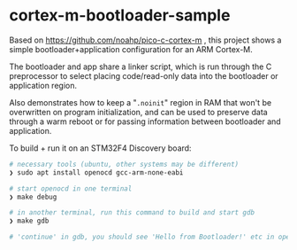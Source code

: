 # cortex-m-bootloader-sample

Based on https://github.com/noahp/pico-c-cortex-m , this project shows a simple
bootloader+application configuration for an ARM Cortex-M.

The bootloader and app share a linker script, which is run through the C
preprocessor to select placing code/read-only data into the bootloader or
application region.

Also demonstrates how to keep a "`.noinit`" region in RAM that won't be
overwritten on program initialization, and can be used to preserve data through
a warm reboot or for passing information between bootloader and application.

To build + run it on an STM32F4 Discovery board:

```bash
# necessary tools (ubuntu, other systems may be different)
❯ sudo apt install openocd gcc-arm-none-eabi

# start openocd in one terminal
❯ make debug

# in another terminal, run this command to build and start gdb
❯ make gdb

# 'continue' in gdb, you should see 'Hello from Bootloader!' etc in openocd
```
